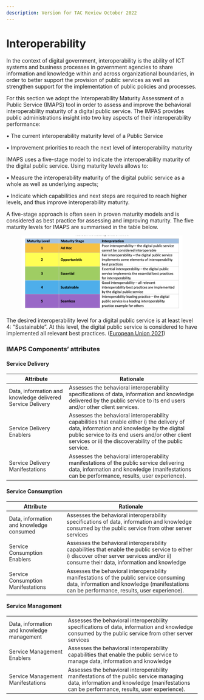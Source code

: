 ```yaml
---
description: Version for TAC Review October 2022
---
```


# Interoperability

In the context of digital government, interoperability is the ability of ICT systems and business processes in government agencies to share information and knowledge within and across organizational boundaries, in order to better support the provision of public services as well as strengthen support for the implementation of public policies and processes.&#x20;

For this section we adopt the Interoperability Maturity Assessment of a Public Service (IMAPS)  tool in order to assess and improve the behavioral interoperability maturity of a digital public service.  The IMPAS provides public administrations insight into two key aspects of their interoperability performance:&#x20;

• The current interoperability maturity level of a Public Service&#x20;

• Improvement priorities to reach the next level of interoperability maturity&#x20;

&#x20;

IMAPS uses a five-stage model to indicate the interoperability maturity of the digital public service. Using maturity levels allows to:&#x20;

• Measure the interoperability maturity of the digital public service as a whole as well as underlying aspects;&#x20;

• Indicate which capabilities and next steps are required to reach higher levels, and thus improve interoperability maturity.&#x20;

&#x20;&#x20;

A five-stage approach is often seen in proven maturity models and is considered as best practice for assessing and improving maturity. The five maturity levels for IMAPS are summarised in the table below.&#x20;

<figure><img src="../../../.gitbook/assets/GetImage (15).png" alt=""><figcaption></figcaption></figure>

The desired interoperability level for a digital public service is at least level 4: “Sustainable”. At this level, the digital public service is considered to have implemented all relevant best practices. ([European Union 2021](https://joinup.ec.europa.eu/sites/default/files/distribution/access\_url/2021-09/6314de11-0846-4fa6-970f-58feca63aede/IMAPS%20v2.0.0%20User%20Guide.pdf))

### IMAPS Components’ attributes&#x20;

#### Service Delivery

| Attribute                                                  | Rationale                                                                                                                                                                                                                                                 |
| ---------------------------------------------------------- | --------------------------------------------------------------------------------------------------------------------------------------------------------------------------------------------------------------------------------------------------------- |
| Data, information and knowledge delivered Service Delivery | Assesses the behavioral interoperability specifications of data, information and knowledge delivered by the public service to its end users and/or other client services.                                                                                 |
| Service Delivery Enablers                                  | Assesses the behavioral interoperability capabilities that enable either i) the delivery of data, information and knowledge by the digital public service to its end users and/or other client services or ii) the discoverability of the public service. |
| Service Delivery Manifestations                            | Assesses the behavioral interoperability manifestations of the public service delivering data, information and knowledge (manifestations can be performance, results, user experience).                                                                   |

#### Service Consumption

| Attribute                                | Rationale                                                                                                                                                                                 |
| ---------------------------------------- | ----------------------------------------------------------------------------------------------------------------------------------------------------------------------------------------- |
| Data, information and knowledge consumed | Assesses the behavioral interoperability specifications of data, information and knowledge consumed by the public service from other server services                                      |
| Service Consumption Enablers             | Assesses the behavioral interoperability capabilities that enable the public service to either i) discover other server services and/or ii) consume their data, information and knowledge |
| Service Consumption Manifestations       | Assesses the behavioral interoperability manifestations of the public service consuming data, information and knowledge (manifestations can be performance, results, user experience).    |

#### Service Management

|                                            |                                                                                                                                                                                       |
| ------------------------------------------ | ------------------------------------------------------------------------------------------------------------------------------------------------------------------------------------- |
| Data, information and knowledge management | Assesses the behavioral interoperability specifications of data, information and knowledge consumed by the public service from other server services                                  |
| Service Management Enablers                | Assesses the behavioral interoperability capabilities that enable the public service to manage data, information and knowledge                                                        |
| Service Management Manifestations          | Assesses the behavioral interoperability manifestations of the public service managing data, information and knowledge (manifestations can be performance, results, user experience). |
